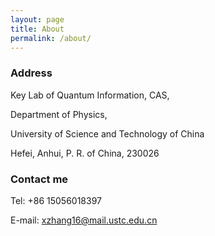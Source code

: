 ```yaml
---
layout: page
title: About
permalink: /about/
---
```


### Address

Key Lab of Quantum Information, CAS,

Department of Physics,

University of Science and Technology of China

Hefei, Anhui, P. R. of China, 230026

### Contact me

Tel: +86 15056018397

E-mail: [xzhang16@mail.ustc.edu.cn](mailto:xzhang16@mail.ustc.edu.cn)
